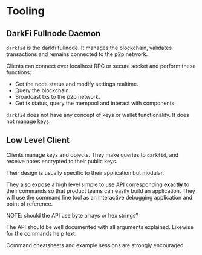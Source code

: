 # Tooling

## DarkFi Fullnode Daemon

`darkfid` is the darkfi fullnode. It manages the blockchain, validates transactions
and remains connected to the p2p network.

Clients can connect over localhost RPC or secure socket and perform these functions:

* Get the node status and modify settings realtime.
* Query the blockchain.
* Broadcast txs to the p2p network.
* Get tx status, query the mempool and interact with components.

`darkfid` does not have any concept of keys or wallet functionality. It does not
manage keys.

## Low Level Client

Clients manage keys and objects. They make queries to `darkfid`, and receive notes
encrypted to their public keys.

Their design is usually specific to their application but modular.

They also expose a high level simple to use API corresponding **exactly** to
their commands so that product teams can easily build an application. They will
use the command line tool as an interactive debugging application and
point of reference.

NOTE: should the API use byte arrays or hex strings?

The API should be well documented with all arguments explained. Likewise for the
commands help text.

Command cheatsheets and example sessions are strongly encouraged.

